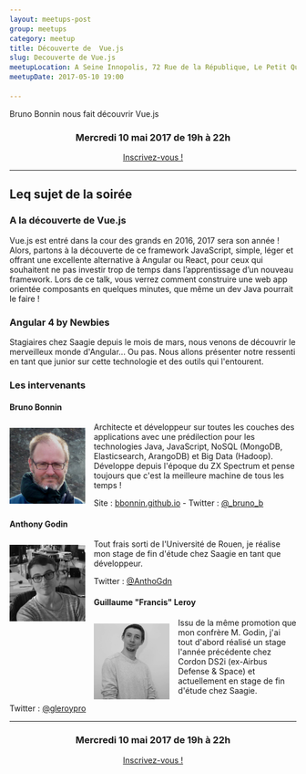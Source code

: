 ```yaml
---
layout: meetups-post
group: meetups
category: meetup
title: Découverte de  Vue.js 
slug: Decouverte de Vue.js 
meetupLocation: A Seine Innopolis, 72 Rue de la République, Le Petit Quevilly
meetupDate: 2017-05-10 19:00

---
```


Bruno Bonnin nous fait découvrir Vue.js

<div style="text-align: center;">
  <h3>Mercredi 10 mai 2017 de 19h à 22h</h3>
  <p>
    <a class="button" target="_blank"
    href="https://www.eventbrite.fr/e/billets-decouverte-de-vuejs-34251257433">
      Inscrivez-vous !
    </a>
  </p>
</div>

----

## Leq sujet de la soirée


### A la découverte de Vue.js


Vue.js est entré dans la cour des grands en 2016, 2017 sera son année ! 
Alors, partons à la découverte de ce framework JavaScript, simple, léger et offrant une excellente alternative à Angular ou React, pour ceux qui souhaitent ne pas investir trop de temps dans l’apprentissage d’un nouveau framework. 
Lors de ce talk, vous verrez comment construire une web app orientée composants en quelques minutes, que même un dev Java pourrait le faire !


### Angular 4 by Newbies

Stagiaires chez Saagie depuis le mois de mars, nous venons de découvrir le merveilleux monde d'Angular... Ou pas.
Nous allons présenter notre ressenti en tant que junior sur cette technologie et des outils qui l'entourent.


### Les intervenants

#### Bruno Bonnin


<img src="/images/meetups/bruno_bonnin.png" alt="Bruno Bonnin" width="133" style="float: left; margin: 10px 15px 0px 0px;"/>

Architecte et développeur sur toutes les couches des applications avec une prédilection pour les technologies Java, JavaScript, NoSQL (MongoDB, Elasticsearch, ArangoDB) et Big Data (Hadoop). 
Développe depuis l'époque du ZX Spectrum et pense toujours que c'est la meilleure machine de tous les temps !

Site : [bbonnin.github.io](https://bbonnin.github.io/) - Twitter : [@\_bruno_b](https://twitter.com/_bruno_b_)

#### Anthony Godin

<img src="/images/meetups/agodin.png" alt="Antony Godin" width="133" style="float: left; margin: 10px 15px 0px 0px;"/>

Tout frais sorti de l'Université de Rouen, je réalise mon stage de fin d'étude chez Saagie en tant que développeur.

Twitter : [@AnthoGdn ](https://twitter.com/anthogdn)

#### Guillaume "Francis" Leroy

<img src="/images/meetups/gleroy.jpg" alt="Antony Godin" width="133" style="float: left; margin: 10px 15px 0px 0px;"/>

Issu de la même promotion que mon confrère M. Godin, j'ai tout d'abord réalisé un stage l'année précédente chez Cordon DS2i (ex-Airbus Defense & Space) et actuellement en stage de fin d'étude chez Saagie.

Twitter : [@gleroypro](https://twitter.com/gleroypro)

----

<div style="text-align: center;">
  <h3>Mercredi 10 mai 2017 de 19h à 22h</h3>
  <p>
    <a class="button" target="_blank"
    href="https://www.eventbrite.fr/e/billets-decouverte-de-vuejs-34251257433">
      Inscrivez-vous !
    </a>
  </p>
</div>
